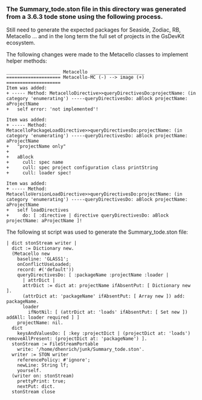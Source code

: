 ### The Summary_tode.ston file in this directory was generated from a 3.6.3 tode stone using the following process.

Still need to generate the expected packages for Seaside, Zodiac, RB, Metacello ... and in the long term the full set of projects in the GsDevKit ecosystem.

The following changes were made to the Metacello classes to implement helper methods:
```
____________________ Metacello ____________________
==================== Metacello-MC (-) --> image (+)  ====================
Item was added:
+ ----- Method: MetacelloDirective>>queryDirectivesDo:projectName: (in category 'enumerating') -----queryDirectivesDo: aBlock projectName: aProjectName
+   self error: 'not implemented'!

Item was added:
+ ----- Method: MetacelloPackageLoadDirective>>queryDirectivesDo:projectName: (in category 'enumerating') -----queryDirectivesDo: aBlock projectName: aProjectName
+   "projectName only"
+ 
+   aBlock
+     cull: spec name
+     cull: spec project configuration class printString
+     cull: loader spec!

Item was added:
+ ----- Method: MetacelloVersionLoadDirective>>queryDirectivesDo:projectName: (in category 'enumerating') -----queryDirectivesDo: aBlock projectName: aProjectName
+   self loadDirectives
+     do: [ :directive | directive queryDirectivesDo: aBlock projectName: aProjectName ]!
```
The following st script was used to generate the Summary_tode.ston file:
```
| dict stonStream writer |
  dict := Dictionary new.
  (Metacello new
    baseline: 'GLASS1';
    onConflictUseLoaded;
    record: #('default'))
    queryDirectivesDo: [ :packageName :projectName :loader | 
      | attrDict |
      attrDict := dict at: projectName ifAbsentPut: [ Dictionary new ].
      (attrDict at: 'packageName' ifAbsentPut: [ Array new ]) add: packageName.
      loader
        ifNotNil: [ (attrDict at: 'loads' ifAbsentPut: [ Set new ]) addAll: loader required ] ]
    projectName: nil.
  dict
    keysAndValuesDo: [ :key :projectDict | (projectDict at: 'loads') removeAllPresent: (projectDict at: 'packageName') ].
  stonStream := FileStreamPortable
    write: '/home/dhenrich/junk/Summary_tode.ston'.
  writer := STON writer
    referencePolicy: #'ignore';
    newLine: String lf;
    yourself.
  (writer on: stonStream)
    prettyPrint: true;
    nextPut: dict.
  stonStream close
```
